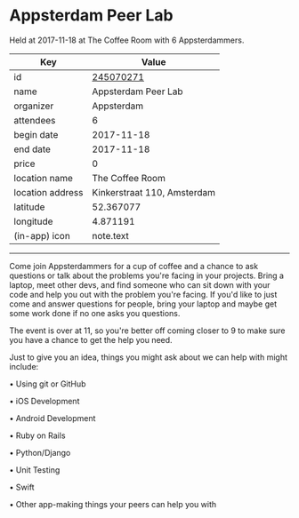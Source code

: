 # Appsterdam Peer Lab
Held at 2017-11-18 at The Coffee Room with 6 Appsterdammers.
        
|Key|Value
|---|---|
|id|[245070271](https://www.meetup.com/appsterdam/events/245070271/)|
|name|Appsterdam Peer Lab|
|organizer|Appsterdam|
|attendees|6|
|begin date|2017-11-18|
|end date|2017-11-18|
|price|0|
|location name|The Coffee Room|
|location address|Kinkerstraat 110, Amsterdam|
|latitude|52.367077|
|longitude|4.871191|
|(in-app) icon|note.text|

---

Come join Appsterdammers for a cup of coffee and a chance to ask questions or talk about the problems you're facing in your projects. Bring a laptop, meet other devs, and find someone who can sit down with your code and help you out with the problem you're facing. If you'd like to just come and answer questions for people, bring your laptop and maybe get some work done if no one asks you questions.

The event is over at 11, so you're better off coming closer to 9 to make sure you have a chance to get the help you need.

Just to give you an idea, things you might ask about we can help with might include:

• Using git or GitHub

• iOS Development

• Android Development

• Ruby on Rails

• Python/Django

• Unit Testing

• Swift

• Other app-making things your peers can help you with



